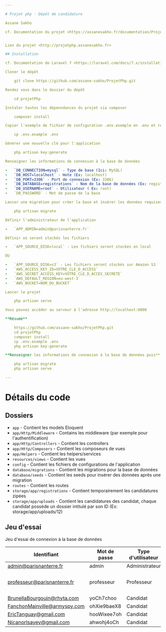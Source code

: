 ```yaml
---

# Projet php - Dépôt de candidature

Assane Sakho

cf. Documentation du projet <https://assanesakho.fr/documentation/ProjetPhp.pdf>


Lien du projet <http://projetphp.assanesakho.fr>

## Installation

cf. Documentation de Laravel 7 <https://laravel.com/docs/7.x/installation#installation>

Cloner le dépôt

    git clone https://github.com/assane-sakho/ProjetPhp.git

Rendez vous dans le dossier du dépôt

    cd projetPhp

Instaler toutes les dépenndances du projet via composer

    composer install

Copier l'exemple de fichier de configuration .env.exemple en .env et renseigner les informations de connection à la base de données

    cp .env.example .env

Générer une nouvelle clé pour l'application

    php artisan key:generate

Renseigner les informations de connexion à la base de données

-   `DB_CONNECTION=mysql` - Type de base (Ici: MySQL)
-   `DB_HOST=localhost` - Hote (Ex: localhost)
-   `DB_PORT=3306` - Port de connexion (Ex: 3306)
-   `DB_DATABASE=registrations` - Nom de la base de données (Ex: registrations)
-   `DB_USERNAME=root` - Utilisateur ( Ex: root)
-   `DB_PASSWORD` - Mot de passe de la base

Lancer une migration pour créer la base et insérer les données requises

    php artisan migrate

Définir l'administrateur de l'application

-   `APP_ADMIN=admin@parisnanterre.fr`

Définir où seront stockés les fichiers

-   `APP_SOURCE_DISK=local` - Les fichiers seront stockés en local

OU

-   `APP_SOURCE_DISK=s3` - Les fichiers seront stockés sur Amazon S3
-   `AWS_ACCESS_KEY_ID=VOTRE_CLE_D_ACCESS`
-   `AWS_SECRET_ACCESS_KEY=VOTRE_CLE_D_ACCES_SECRETE`
-   `AWS_DEFAULT_REGION=eu-west-3`
-   `AWS_BUCKET=NOM_DU_BUCKET`

Lancer le projet

    php artisan serve

Vous pouvez accéder au serveur à l'adresse http://localhost:8000

**Résumé**

    https://github.com/assane-sakho/ProjetPhp.git
    cd projetPhp
    composer install
    cp .env.example .env
    php artisan key:generate

**Renseigner les informations de connexion à la base de données puis**

    php artisan migrate
    php artisan serve

---
```


# Détails du code

## Dossiers

-   `app` - Contient les models Eloquent
-   `app/Http/Middleware` - Contains les middleware (par exemple pour l'authentification)
-   `app/Http/Controllers` - Contient les controllers
-   `app/Http/Composers` - Contient les composeurs de vues
-   `app/Helpers` - Contient les helpers/services
-   `resources/views` - Contient les vues
-   `config` - Contient les fichiers de configurations de l'application
-   `database/migrations` - Contient les migrations pour la base de données
-   `database/seeds` - Contient les seeds pour insérer des données après une migration
-   `routes` - Contient les routes
-   `storage/app/registrations` - Contient temporairement les candidatures zipées
-   `storage/app/uploads` - Contient les candidatures des candidat, chaque candidat possède un dossier intitulé par son ID (Ex: storage/app/uploads/12)

## Jeu d'essai

Jeu d'essai de connexion à la base de données

| **Identifiant**              | **Mot de passe** | **Type d'utilisateur** |
| ---------------------------- | ---------------- | ---------------------- |
| admin@parisnanterre.fr       | admin            | Administrateur         |
| &nbsp;                       | &nbsp;           | &nbsp;                 |
| professeur@parisnanterre.fr  | professeur       | Professeur             |
| &nbsp;                       | &nbsp;           | &nbsp;                 |
| BrunellaBourgouin@rhyta.com  | yoCh7choo        | Candidat               |
| FanchonMainville@armyspy.com | ohXie9baeX8      | Candidat               |
| EricTanguay@gmail.com        | hooWixee7oh      | Candidat               |
| NicanorIsayev@gmail.com      | ahwohj4oCh       | Candidat               |
